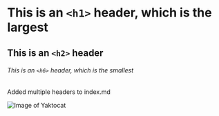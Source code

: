# This is an `<h1>` header, which is the largest

## This is an `<h2>` header

###### This is an `<h6>` header, which is the smallest

Added multiple headers to index.md

![Image of Yaktocat](https://octodex.github.com/images/yaktocat.png)
